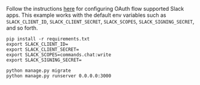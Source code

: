 Follow the instructions [here](https://slack.dev/bolt-python/concepts#authenticating-oauth) for configuring OAuth flow supported Slack apps. This example works with the default env variables such as `SLACK_CLIENT_ID`, `SLACK_CLIENT_SECRET`, `SLACK_SCOPES`, `SLACK_SIGNING_SECRET`, and so forth.

```
pip install -r requirements.txt
export SLACK_CLIENT_ID=
export SLACK_CLIENT_SECRET=
export SLACK_SCOPES=commands.chat:write
export SLACK_SIGNING_SECRET=

python manage.py migrate
python manage.py runserver 0.0.0.0:3000
```